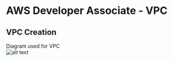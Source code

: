 # AWS Developer Associate - VPC

## VPC Creation  
Diagram used for VPC  
![alt text](https://bitbucket.org/awsdevguru/awsdevassoc/raw/c8854569f71c2c8732269939ccd7e0d83a626a9c/06._VPC/images/vpc_creation.png "VPC Diagram")  

